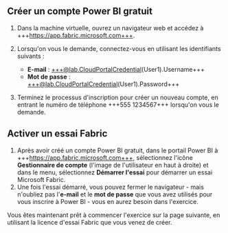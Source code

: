 ## Créer un compte Power BI gratuit

1. Dans la machine virtuelle, ouvrez un navigateur web et accédez à +++https://app.fabric.microsoft.com+++.

2. Lorsqu'on vous le demande, connectez-vous en utilisant les identifiants suivants :

    - **E-mail** : +++@lab.CloudPortalCredential(User1).Username+++
    - **Mot de passe** : +++@lab.CloudPortalCredential(User1).Password+++

3. Terminez le processus d'inscription pour créer un nouveau compte, en entrant le numéro de téléphone +++555 1234567+++ lorsqu'on vous le demande.

## Activer un essai Fabric

1. Après avoir créé un compte Power BI gratuit, dans le portail Power BI à +++https://app.fabric.microsoft.com+++, sélectionnez l'icône **Gestionnaire de compte** (l'image de l'utilisateur en haut à droite) et dans le menu, sélectionnez **Démarrer l'essai** pour démarrer un essai Microsoft Fabric.
2. Une fois l'essai démarré, vous pouvez fermer le navigateur - mais n'oubliez pas l'**e-mail** et le **mot de passe** que vous avez utilisés pour vous inscrire à Power BI - vous en aurez besoin dans l'exercice.

Vous êtes maintenant prêt à commencer l'exercice sur la page suivante, en utilisant la licence d'essai Fabric que vous venez de créer.
